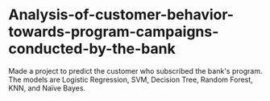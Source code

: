 # Analysis-of-customer-behavior-towards-program-campaigns-conducted-by-the-bank
Made a project to predict the customer who subscribed the bank's program. The models are  Logistic Regression, SVM, Decision Tree, Random Forest, KNN, and Naïve  Bayes. 

